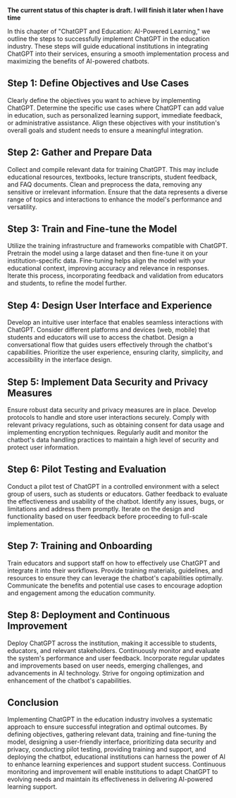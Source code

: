 **The current status of this chapter is draft. I will finish it later when I have time**

In this chapter of "ChatGPT and Education: AI-Powered Learning," we outline the steps to successfully implement ChatGPT in the education industry. These steps will guide educational institutions in integrating ChatGPT into their services, ensuring a smooth implementation process and maximizing the benefits of AI-powered chatbots.

Step 1: Define Objectives and Use Cases
---------------------------------------

Clearly define the objectives you want to achieve by implementing ChatGPT. Determine the specific use cases where ChatGPT can add value in education, such as personalized learning support, immediate feedback, or administrative assistance. Align these objectives with your institution's overall goals and student needs to ensure a meaningful integration.

Step 2: Gather and Prepare Data
-------------------------------

Collect and compile relevant data for training ChatGPT. This may include educational resources, textbooks, lecture transcripts, student feedback, and FAQ documents. Clean and preprocess the data, removing any sensitive or irrelevant information. Ensure that the data represents a diverse range of topics and interactions to enhance the model's performance and versatility.

Step 3: Train and Fine-tune the Model
-------------------------------------

Utilize the training infrastructure and frameworks compatible with ChatGPT. Pretrain the model using a large dataset and then fine-tune it on your institution-specific data. Fine-tuning helps align the model with your educational context, improving accuracy and relevance in responses. Iterate this process, incorporating feedback and validation from educators and students, to refine the model further.

Step 4: Design User Interface and Experience
--------------------------------------------

Develop an intuitive user interface that enables seamless interactions with ChatGPT. Consider different platforms and devices (web, mobile) that students and educators will use to access the chatbot. Design a conversational flow that guides users effectively through the chatbot's capabilities. Prioritize the user experience, ensuring clarity, simplicity, and accessibility in the interface design.

Step 5: Implement Data Security and Privacy Measures
----------------------------------------------------

Ensure robust data security and privacy measures are in place. Develop protocols to handle and store user interactions securely. Comply with relevant privacy regulations, such as obtaining consent for data usage and implementing encryption techniques. Regularly audit and monitor the chatbot's data handling practices to maintain a high level of security and protect user information.

Step 6: Pilot Testing and Evaluation
------------------------------------

Conduct a pilot test of ChatGPT in a controlled environment with a select group of users, such as students or educators. Gather feedback to evaluate the effectiveness and usability of the chatbot. Identify any issues, bugs, or limitations and address them promptly. Iterate on the design and functionality based on user feedback before proceeding to full-scale implementation.

Step 7: Training and Onboarding
-------------------------------

Train educators and support staff on how to effectively use ChatGPT and integrate it into their workflows. Provide training materials, guidelines, and resources to ensure they can leverage the chatbot's capabilities optimally. Communicate the benefits and potential use cases to encourage adoption and engagement among the education community.

Step 8: Deployment and Continuous Improvement
---------------------------------------------

Deploy ChatGPT across the institution, making it accessible to students, educators, and relevant stakeholders. Continuously monitor and evaluate the system's performance and user feedback. Incorporate regular updates and improvements based on user needs, emerging challenges, and advancements in AI technology. Strive for ongoing optimization and enhancement of the chatbot's capabilities.

Conclusion
----------

Implementing ChatGPT in the education industry involves a systematic approach to ensure successful integration and optimal outcomes. By defining objectives, gathering relevant data, training and fine-tuning the model, designing a user-friendly interface, prioritizing data security and privacy, conducting pilot testing, providing training and support, and deploying the chatbot, educational institutions can harness the power of AI to enhance learning experiences and support student success. Continuous monitoring and improvement will enable institutions to adapt ChatGPT to evolving needs and maintain its effectiveness in delivering AI-powered learning support.
